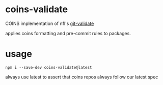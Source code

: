 # coins-validate

COINS implementation of nfl's [git-validate](https://github.com/nlf/git-validate)

applies coins formatting and pre-commit rules to packages.

# usage

`npm i --save-dev coins-validate@latest`

always use latest to assert that coins repos always follow our latest spec
